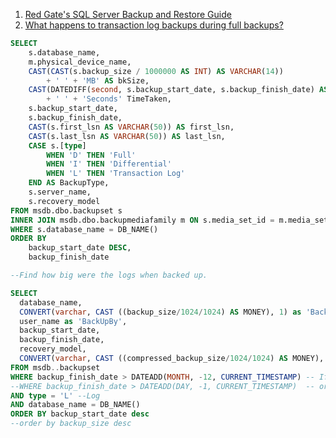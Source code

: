 1. [Red Gate's SQL Server Backup and Restore Guide](https://assets.red-gate.com/community/books/sql-server-backup-and-restore.pdf)
2. [What happens to transaction log backups during full backups?](https://www.brentozar.com/archive/2015/12/what-happens-to-transaction-log-backups-during-full-backups/)

```sql
SELECT
	s.database_name,
	m.physical_device_name,
	CAST(CAST(s.backup_size / 1000000 AS INT) AS VARCHAR(14))
		+ ' ' + 'MB' AS bkSize,
	CAST(DATEDIFF(second, s.backup_start_date, s.backup_finish_date) AS VARCHAR(4))
		+ ' ' + 'Seconds' TimeTaken,
	s.backup_start_date,
	s.backup_finish_date,
	CAST(s.first_lsn AS VARCHAR(50)) AS first_lsn,
	CAST(s.last_lsn AS VARCHAR(50)) AS last_lsn,
	CASE s.[type]
		WHEN 'D' THEN 'Full'
		WHEN 'I' THEN 'Differential'
		WHEN 'L' THEN 'Transaction Log'
	END AS BackupType,
	s.server_name,
	s.recovery_model
FROM msdb.dbo.backupset s
INNER JOIN msdb.dbo.backupmediafamily m ON s.media_set_id = m.media_set_id
WHERE s.database_name = DB_NAME()
ORDER BY
	backup_start_date DESC,
	backup_finish_date
```

```sql
--Find how big were the logs when backed up.

SELECT
  database_name,
  CONVERT(varchar, CAST ((backup_size/1024/1024) AS MONEY), 1) as 'BackUpSizeMB',
  user_name as 'BackUpBy',
  backup_start_date,
  backup_finish_date,
  recovery_model,
  CONVERT(varchar, CAST ((compressed_backup_size/1024/1024) AS MONEY), 1) as 'compressed_backup_sizeMB'
FROM msdb..backupset
WHERE backup_finish_date > DATEADD(MONTH, -12, CURRENT_TIMESTAMP) -- If want month(s)
--WHERE backup_finish_date > DATEADD(DAY, -1, CURRENT_TIMESTAMP)  -- or only day(s)
AND type = 'L' --Log
AND database_name = DB_NAME()
ORDER BY backup_start_date desc
--order by backup_size desc

```

